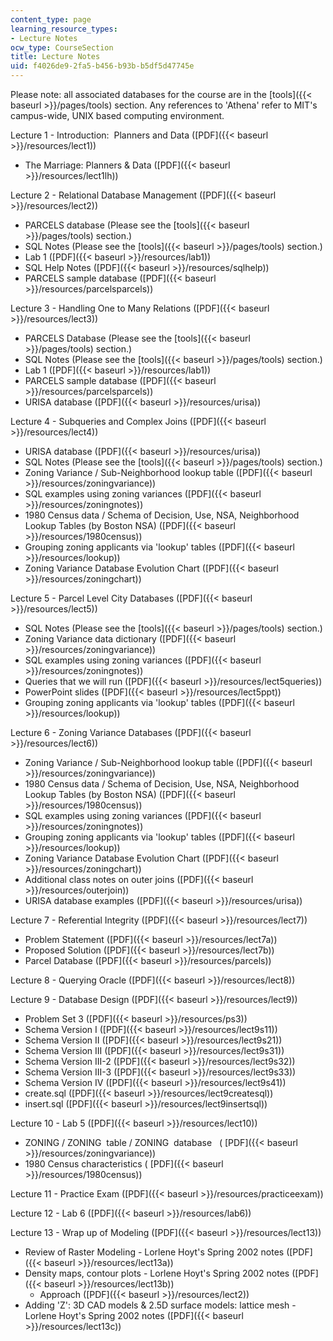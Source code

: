 ```yaml
---
content_type: page
learning_resource_types:
- Lecture Notes
ocw_type: CourseSection
title: Lecture Notes
uid: f4026de9-2fa5-b456-b93b-b5df5d47745e
---
```


Please note: all associated databases for the course are in the [tools]({{< baseurl >}}/pages/tools) section. Any references to 'Athena' refer to MIT's campus-wide, UNIX based computing environment.

Lecture 1 - Introduction:  Planners and Data ([PDF]({{< baseurl >}}/resources/lect1))

*   The Marriage: Planners & Data ([PDF]({{< baseurl >}}/resources/lect1lh))

Lecture 2 - Relational Database Management ([PDF]({{< baseurl >}}/resources/lect2))

*   PARCELS database (Please see the [tools]({{< baseurl >}}/pages/tools) section.)
*   SQL Notes (Please see the [tools]({{< baseurl >}}/pages/tools) section.)
*   Lab 1 ([PDF]({{< baseurl >}}/resources/lab1))
*   SQL Help Notes ([PDF]({{< baseurl >}}/resources/sqlhelp))
*   PARCELS sample database ([PDF]({{< baseurl >}}/resources/parcelsparcels))

Lecture 3 - Handling One to Many Relations ([PDF]({{< baseurl >}}/resources/lect3))

*   PARCELS Database (Please see the [tools]({{< baseurl >}}/pages/tools) section.)
*   SQL Notes (Please see the [tools]({{< baseurl >}}/pages/tools) section.)
*   Lab 1 ([PDF]({{< baseurl >}}/resources/lab1))
*   PARCELS sample database ([PDF]({{< baseurl >}}/resources/parcelsparcels))
*   URISA database ([PDF]({{< baseurl >}}/resources/urisa))

Lecture 4 - Subqueries and Complex Joins ([PDF]({{< baseurl >}}/resources/lect4))

*   URISA database ([PDF]({{< baseurl >}}/resources/urisa))
*   SQL Notes (Please see the [tools]({{< baseurl >}}/pages/tools) section.) 
*   Zoning Variance / Sub-Neighborhood lookup table ([PDF]({{< baseurl >}}/resources/zoningvariance))
*   SQL examples using zoning variances ([PDF]({{< baseurl >}}/resources/zoningnotes))
*   1980 Census data / Schema of Decision, Use, NSA, Neighborhood Lookup Tables (by Boston NSA) ([PDF]({{< baseurl >}}/resources/1980census))
*   Grouping zoning applicants via 'lookup' tables ([PDF]({{< baseurl >}}/resources/lookup))
*   Zoning Variance Database Evolution Chart ([PDF]({{< baseurl >}}/resources/zoningchart))

Lecture 5 - Parcel Level City Databases ([PDF]({{< baseurl >}}/resources/lect5))

*   SQL Notes (Please see the [tools]({{< baseurl >}}/pages/tools) section.)
*   Zoning Variance data dictionary ([PDF]({{< baseurl >}}/resources/zoningvariance))
*   SQL examples using zoning variances ([PDF]({{< baseurl >}}/resources/zoningnotes))
*   Queries that we will run ([PDF]({{< baseurl >}}/resources/lect5queries))
*   PowerPoint slides ([PDF]({{< baseurl >}}/resources/lect5ppt))
*   Grouping zoning applicants via 'lookup' tables ([PDF]({{< baseurl >}}/resources/lookup))

Lecture 6 - Zoning Variance Databases ([PDF]({{< baseurl >}}/resources/lect6))

*   Zoning Variance / Sub-Neighborhood lookup table ([PDF]({{< baseurl >}}/resources/zoningvariance))
*   1980 Census data / Schema of Decision, Use, NSA, Neighborhood Lookup Tables (by Boston NSA) ([PDF]({{< baseurl >}}/resources/1980census))
*   SQL examples using zoning variances ([PDF]({{< baseurl >}}/resources/zoningnotes))
*   Grouping zoning applicants via 'lookup' tables ([PDF]({{< baseurl >}}/resources/lookup))
*   Zoning Variance Database Evolution Chart ([PDF]({{< baseurl >}}/resources/zoningchart))
*   Additional class notes on outer joins ([PDF]({{< baseurl >}}/resources/outerjoin))
*   URISA database examples ([PDF]({{< baseurl >}}/resources/urisa))

Lecture 7 - Referential Integrity ([PDF]({{< baseurl >}}/resources/lect7))

*   Problem Statement ([PDF]({{< baseurl >}}/resources/lect7a))
*   Proposed Solution ([PDF]({{< baseurl >}}/resources/lect7b))
*   Parcel Database ([PDF]({{< baseurl >}}/resources/parcels))

Lecture 8 - Querying Oracle ([PDF]({{< baseurl >}}/resources/lect8))

Lecture 9 - Database Design ([PDF]({{< baseurl >}}/resources/lect9))

*   Problem Set 3 ([PDF]({{< baseurl >}}/resources/ps3))
*   Schema Version I ([PDF]({{< baseurl >}}/resources/lect9s11))
*   Schema Version II ([PDF]({{< baseurl >}}/resources/lect9s21))
*   Schema Version III ([PDF]({{< baseurl >}}/resources/lect9s31))
*   Schema Version III-2 ([PDF]({{< baseurl >}}/resources/lect9s32))
*   Schema Version III-3 ([PDF]({{< baseurl >}}/resources/lect9s33))
*   Schema Version IV ([PDF]({{< baseurl >}}/resources/lect9s41))
*   create.sql ([PDF]({{< baseurl >}}/resources/lect9createsql))
*   insert.sql ([PDF]({{< baseurl >}}/resources/lect9insertsql))

Lecture 10 - Lab 5 ([PDF]({{< baseurl >}}/resources/lect10))

*   ZONING / ZONING  table / ZONING  database   ( [PDF]({{< baseurl >}}/resources/zoningvariance))
*   1980 Census characteristics ( [PDF]({{< baseurl >}}/resources/1980census))

Lecture 11 - Practice Exam ([PDF]({{< baseurl >}}/resources/practiceexam))

Lecture 12 - Lab 6 ([PDF]({{< baseurl >}}/resources/lab6))

Lecture 13 - Wrap up of Modeling ([PDF]({{< baseurl >}}/resources/lect13))

*   Review of Raster Modeling - Lorlene Hoyt's Spring 2002 notes ([PDF]({{< baseurl >}}/resources/lect13a))
*   Density maps, contour plots - Lorlene Hoyt's Spring 2002 notes ([PDF]({{< baseurl >}}/resources/lect13b))
    *   Approach ([PDF]({{< baseurl >}}/resources/lect2))
*   Adding 'Z': 3D CAD models & 2.5D surface models: lattice mesh - Lorlene Hoyt's Spring 2002 notes ([PDF]({{< baseurl >}}/resources/lect13c))
